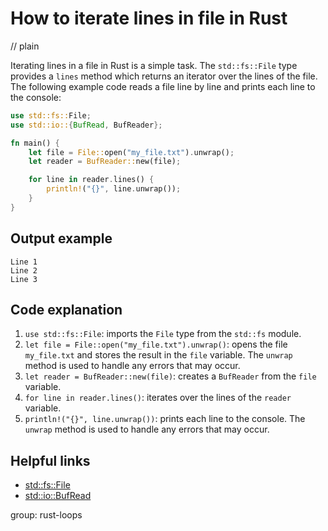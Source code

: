 # How to iterate lines in file in Rust
// plain

Iterating lines in a file in Rust is a simple task. The `std::fs::File` type provides a `lines` method which returns an iterator over the lines of the file. The following example code reads a file line by line and prints each line to the console:

```rust
use std::fs::File;
use std::io::{BufRead, BufReader};

fn main() {
    let file = File::open("my_file.txt").unwrap();
    let reader = BufReader::new(file);

    for line in reader.lines() {
        println!("{}", line.unwrap());
    }
}
```

## Output example

```
Line 1
Line 2
Line 3
```

## Code explanation


1. `use std::fs::File`: imports the `File` type from the `std::fs` module.
2. `let file = File::open("my_file.txt").unwrap()`: opens the file `my_file.txt` and stores the result in the `file` variable. The `unwrap` method is used to handle any errors that may occur.
3. `let reader = BufReader::new(file)`: creates a `BufReader` from the `file` variable.
4. `for line in reader.lines()`: iterates over the lines of the `reader` variable.
5. `println!("{}", line.unwrap())`: prints each line to the console. The `unwrap` method is used to handle any errors that may occur.

## Helpful links

- [std::fs::File](https://doc.rust-lang.org/std/fs/struct.File.html)
- [std::io::BufRead](https://doc.rust-lang.org/std/io/trait.BufRead.html)

group: rust-loops